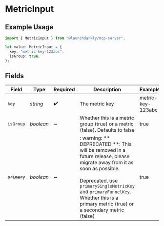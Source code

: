 # MetricInput

## Example Usage

```typescript
import { MetricInput } from "@launchdarkly/mcp-server";

let value: MetricInput = {
  key: "metric-key-123abc",
  isGroup: true,
};
```

## Fields

| Field                                                                                                                                                                                                                                                                                 | Type                                                                                                                                                                                                                                                                                  | Required                                                                                                                                                                                                                                                                              | Description                                                                                                                                                                                                                                                                           | Example                                                                                                                                                                                                                                                                               |
| ------------------------------------------------------------------------------------------------------------------------------------------------------------------------------------------------------------------------------------------------------------------------------------- | ------------------------------------------------------------------------------------------------------------------------------------------------------------------------------------------------------------------------------------------------------------------------------------- | ------------------------------------------------------------------------------------------------------------------------------------------------------------------------------------------------------------------------------------------------------------------------------------- | ------------------------------------------------------------------------------------------------------------------------------------------------------------------------------------------------------------------------------------------------------------------------------------- | ------------------------------------------------------------------------------------------------------------------------------------------------------------------------------------------------------------------------------------------------------------------------------------- |
| `key`                                                                                                                                                                                                                                                                                 | *string*                                                                                                                                                                                                                                                                              | :heavy_check_mark:                                                                                                                                                                                                                                                                    | The metric key                                                                                                                                                                                                                                                                        | metric-key-123abc                                                                                                                                                                                                                                                                     |
| `isGroup`                                                                                                                                                                                                                                                                             | *boolean*                                                                                                                                                                                                                                                                             | :heavy_minus_sign:                                                                                                                                                                                                                                                                    | Whether this is a metric group (true) or a metric (false). Defaults to false                                                                                                                                                                                                          | true                                                                                                                                                                                                                                                                                  |
| ~~`primary`~~                                                                                                                                                                                                                                                                         | *boolean*                                                                                                                                                                                                                                                                             | :heavy_minus_sign:                                                                                                                                                                                                                                                                    | : warning: ** DEPRECATED **: This will be removed in a future release, please migrate away from it as soon as possible.<br/><br/>Deprecated, use <code>primarySingleMetricKey</code> and <code>primaryFunnelKey</code>. Whether this is a primary metric (true) or a secondary metric (false) | true                                                                                                                                                                                                                                                                                  |